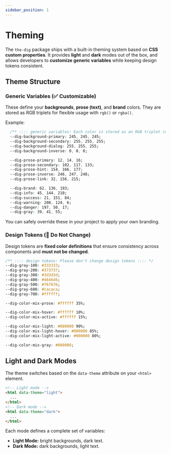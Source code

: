 ```yaml
---
sidebar_position: 1
---
```


# Theming

The `the-dig` package ships with a built-in theming system based on **CSS custom properties**.
It provides **light** and **dark** modes out of the box, and allows developers to **customize generic variables** while keeping design tokens consistent.

## Theme Structure

### Generic Variables (✅ Customizable)

These define your **backgrounds**, **prose (text)**, and **brand** colors.
They are stored as RGB triplets for flexible usage with `rgb()` or `rgba()`.

Example:

```css
  /** :::: generic variables: Each color is stored as an RGB triplet (e.g., 62, 136, 193) :::: */
  --dig-background-primary: 245, 245, 245;
  --dig-background-secondary: 255, 255, 255;
  --dig-background-dialog: 255, 255, 255;
  --dig-background-inverse: 0, 0, 0;

  --dig-prose-primary: 12, 14, 16;
  --dig-prose-secondary: 102, 117, 133;
  --dig-prose-hint: 154, 166, 177;
  --dig-prose-inverse: 246, 247, 248;
  --dig-prose-link: 32, 156, 215;

  --dig-brand: 62, 136, 193;
  --dig-info: 45, 144, 210;
  --dig-success: 21, 151, 84;
  --dig-warning: 208, 124, 6;
  --dig-danger: 197, 50, 17;
  --dig-gray: 39, 41, 55;
```

You can safely override these in your project to apply your own branding.

### Design Tokens (🚫 Do Not Change)

Design tokens are **fixed color definitions** that ensure consistency across components and **must not be changed**.
‍
```css
/** :::: design tokens: Please don't change design tokens :::: */
--dig-gray-100: #333333;
--dig-gray-200: #373737;
--dig-gray-300: #3d3d3d;
--dig-gray-400: #464646;
--dig-gray-500: #767676;
--dig-gray-600: #cacaca;
--dig-gray-700: #ffffff;

--dig-color-mix-prose: #ffffff 35%;

--dig-color-mix-hover: #ffffff 10%;
--dig-color-mix-active: #ffffff 15%;

--dig-color-mix-light: #000000 90%;
--dig-color-mix-light-hover: #000000 85%;
--dig-color-mix-light-active: #000000 80%;

--dig-color-mix-gray: #000000;
```

## Light and Dark Modes

The theme switches based on the `data-theme` attribute on your `<html>` element.

```html
<!-- Light mode -->
<html data-theme="light">
  ...
</html>
<!-- Dark mode -->
<html data-theme="dark">
  ...
</html>
```

Each mode defines a complete set of variables:

- **Light Mode:** bright backgrounds, dark text.
- **Dark Mode:** dark backgrounds, light text.
